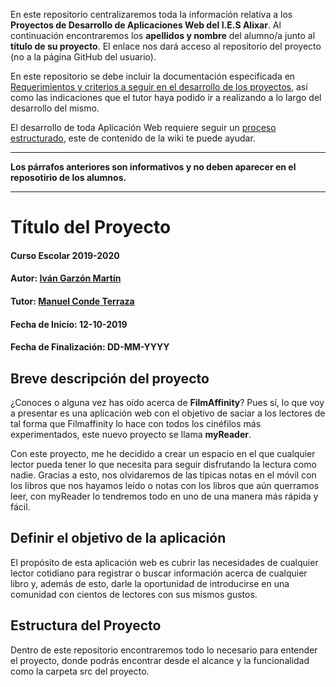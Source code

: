 En este repositorio centralizaremos toda la información relativa a los **Proyectos de Desarrollo de Aplicaciones Web del I.E.S Alixar**.
Al continuación encontraremos los **apellidos y nombre** del alumno/a junto al **título de su proyecto**. El enlace nos dará acceso al repositorio del proyecto (no a la página GitHub del usuario).

En este repositorio se debe incluir la documentación especificada en [Requerimientos y criterios a seguir en el desarrollo de los proyectos](https://github.com/iesalixar/plantilla_proyecto_iesalixar/wiki/a.---Criterios-comunes-para-todos-los-proyectos), así como las indicaciones que el tutor haya podido ir a realizando a lo largo del desarrollo del mismo.

El desarrollo de toda Aplicación Web requiere seguir un [proceso estructurado](https://github.com/iesalixar/plantilla_proyecto_iesalixar/wiki/w1.--PROCESO-ESTRUCTURADO-PARA-DESARROLLO-DE-APLICACIONES-WEB), este  de contenido de la wiki te puede ayudar.


---

**Los párrafos anteriores son informativos y no deben aparecer en el reposotirio de los alumnos.**

---

# Título del Proyecto

#### Curso Escolar 2019-2020
#### Autor: [Iván Garzón Martín](https://github.com/igarzonm)
#### Tutor: [Manuel Conde Terraza](https://github.com/mcondet)
#### Fecha de Inicio: 12-10-2019
#### Fecha de Finalización: DD-MM-YYYY

## Breve descripción del proyecto

¿Conoces o alguna vez has oído acerca de **FilmAffinity**? Pues sí, lo que voy a presentar es una aplicación web con el objetivo de saciar a los lectores de tal forma que Filmaffinity lo hace con todos los cinéfilos más experimentados, este nuevo proyecto se llama **myReader**.

Con este proyecto, me he decidido a crear un espacio en el que cualquier lector pueda tener lo que necesita para seguir disfrutando la lectura como nadie. Gracias a esto, nos olvidaremos de las típicas notas en el móvil con los libros que nos hayamos leído o notas con los libros que aún querramos leer, con myReader lo tendremos todo en uno de una manera más rápida y fácil.

## Definir el objetivo de la aplicación

El propósito de esta aplicación web es cubrir las necesidades de cualquier lector cotidiano para registrar o buscar información acerca de cualquier libro y, además de esto, darle la oportunidad de introducirse en una comunidad con cientos de lectores con sus mismos gustos.

## Estructura del Proyecto

Dentro de este repositorio encontraremos todo lo necesario para entender el proyecto, donde podrás encontrar desde el alcance y la funcionalidad como la carpeta src del proyecto. 

